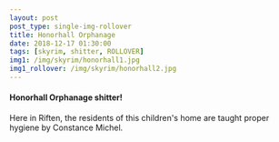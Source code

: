 ```yaml
---
layout: post
post_type: single-img-rollover
title: Honorhall Orphanage
date: 2018-12-17 01:30:00
tags: [skyrim, shitter, ROLLOVER]
img1: /img/skyrim/honorhall1.jpg
img1_rollover: /img/skyrim/honorhall2.jpg
---
```

#### Honorhall Orphanage shitter!

Here in Riften, the residents of this children's home are taught proper hygiene by Constance Michel.
